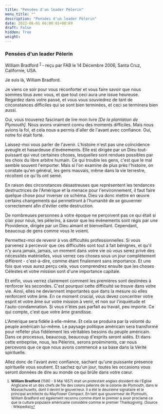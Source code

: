 ```yaml
---
title: "Pensées d'un leader Pèlerin"
menu_title: ""
description: "Pensées d'un leader Pèlerin"
date: 2022-06-01 06:00:01+00:69
draft: False
hidden: True
weight:
---
```

### Pensées d'un leader Pèlerin

William Bradford <sup id="a1">[1](#f1)</sup> - reçu par FAB le 14 Décembre 2006, Santa Cruz, Californie, USA.

Je suis là, William Bradford.

Je viens ce soir pour vous réconforter et vous faire savoir que nous sommes tous avec vous, et que tout ceci aura une issue heureuse. Regardez dans votre passé, et vous vous souviedrez de tant de circonstances difficiles qui se sont bien terminées, et ceci se terminera bien aussi.

Oui, vous trouverez fascinant de lire mon livre *[De la plantation de Plymouth]*. Nous avons vraiment connu des moments difficiles. Mais nous avions la foi, et cela nous a permis d'aller de l'avant avec confiance. Oui, notre foi était forte.

Laissez-moi vous parler de l'avenir. L'histoire n'est pas une coïncidence aveugle et hasardeuse d'événements. Elle est dirigée par un Dieu tout-puissant qui veut certaines choses, lesquelles sont rendues possibles par les choix du libre arbitre humain. Ce qui trouble les gens, c'est que le mal semble souvent l'emporter. Mais si l'on examine de plus près l'histoire, on constate qu'en général, les gens mauvais, même dans la vie terrestre, récoltent ce qu'ils ont semé.

En raison des circonstances désastreuses que représentent les tendances destructrices de l'Amérique et la menace pour l'environnement, il faut faire quelque chose pour inverser ce schéma. Dieu va donc mettre en œuvre certains changements qui permettront à l'humanité de se gouverner correctement afin d'éviter cette destruction.

De nombreuses personnes à votre époque ne perçoivent pas ce qui était si clair pour nous, les pèlerins, à savoir que les évènements sont régis par une Providence, dirigée par un Dieu aimant et bienveillant. Cependant, beaucoup de gens comme vous le voient.

Permettez-moi de revenir à vos difficultés professionnelles. Si vous parvenez à percevoir que ces difficultés sont tout à fait bénignes, et qu'il n'y aura jamais, jamais, un moment dans votre vie où vous serez privé des nécessités matérielles, vous verrez ces choses sous un jour complètement différent - c'est-à-dire, comme étant finalement sans importance. Et une fois que vous aurez perçu cela, vous comprendrez ensuite que les choses Célestes et votre mission sont d'une importance capitale.

Et enfin, vous verrez clairement comment les premières sont destinées à renforcer les secondes. C'est pourquoi cette difficulté se trouve dans votre vie. Ainsi, elles ne deviennent importantes que dans la mesure où elles renforcent votre âme. En ce moment crucial, vous devez concentrer votre esprit et votre âme sur votre mission à venir, et non sur l'inquiétude et l'auto-condamnation. Si vous n'êtes pas parfait au travail, peu importe. Ce qui compte, c'est que votre âme grandisse.

L'Amérique sera fidèle à elle-même. Et cela se produira par la volonté du peuple américain lui-même. Le paysage politique américain sera transformé pour refléter plus fidèlement les véritables besoins du peuple américain. Dans ce processus, beaucoup, beaucoup d'esprits seront aidés. Et dans cette entreprise, nous, les Pèlerins, serons proéminents, car nous percevons que ce que nous avons commencé a sa base dans la Vérité spirituelle.

Allez donc de l'avant avec confiance, sachant qu'une puissante présence spirituelle vous soutient. Et sachez qu'un jour, toutes les occasions vous seront données de dire au monde ce qui brûle dans votre cœur.
<small>

1. <large id="f1"> **William Bradford** (1590 - 9 Mai 1657) était un protestant anglais dissident de l'Église Anglicane et un des chefs de file des colons pèlerins de la colonie de Plymouth, dans le Massachusetts, dont il devint le gouverneur. Il a été le deuxième signataire et le principal architecte du Mayflower Compact. En tant que gouverneur de Plymouth, William Bradford est également reconnu comme étant le premier à avoir proclamé ce que la culture populaire américaine considère comme le premier Thanksgiving. (Source : Wikipedia)[↩](#a1)
